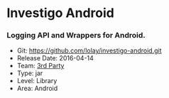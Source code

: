 # Investigo Android
### Logging API and Wrappers for Android.
* Git: https://github.com/lolay/investigo-android.git
* Release Date: 2016-04-14
* Team: [3rd Party](./../teams/3rd-party.md)
* Type: jar
* Level: Library
* Area: Android

